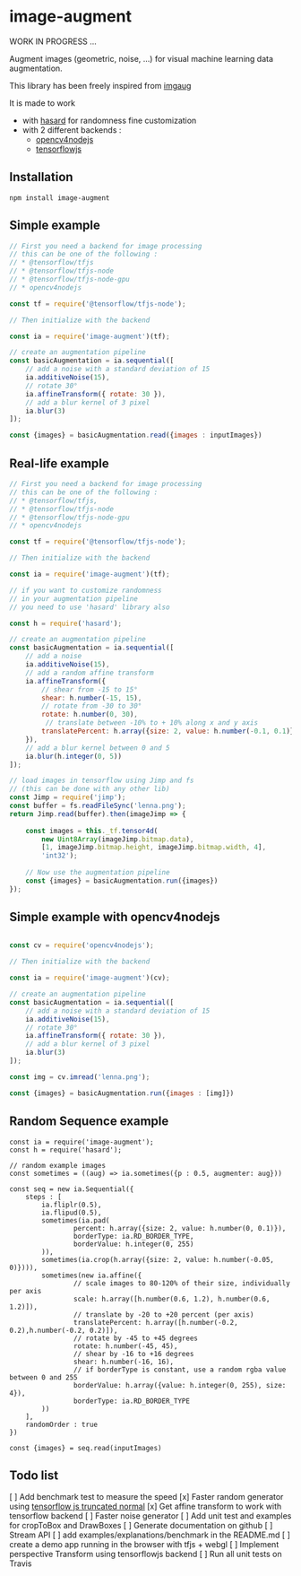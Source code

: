 # image-augment

WORK IN PROGRESS ...

Augment images (geometric, noise, ...) for visual machine learning data augmentation.

This library has been freely inspired from [imgaug](https://github.com/aleju/imgaug)

It is made to work 
* with [hasard](https://www.npmjs.com/package/hasard) for randomness fine customization
* with 2 different backends :
  * [opencv4nodejs](https://github.com/justadudewhohacks/opencv4nodejs)
  * [tensorflowjs](https://github.com/tensorflow/tfjs)

## Installation

```
npm install image-augment
```
## Simple example

```javascript
// First you need a backend for image processing
// this can be one of the following : 
// * @tensorflow/tfjs 
// * @tensorflow/tfjs-node
// * @tensorflow/tfjs-node-gpu
// * opencv4nodejs

const tf = require('@tensorflow/tfjs-node');

// Then initialize with the backend

const ia = require('image-augment')(tf);

// create an augmentation pipeline
const basicAugmentation = ia.sequential([
	// add a noise with a standard deviation of 15
	ia.additiveNoise(15),
	// rotate 30°
	ia.affineTransform({ rotate: 30 }),
	// add a blur kernel of 3 pixel
	ia.blur(3)
]);

const {images} = basicAugmentation.read({images : inputImages})
```

## Real-life example

```javascript
// First you need a backend for image processing
// this can be one of the following : 
// * @tensorflow/tfjs, 
// * @tensorflow/tfjs-node
// * @tensorflow/tfjs-node-gpu
// * opencv4nodejs

const tf = require('@tensorflow/tfjs-node');

// Then initialize with the backend

const ia = require('image-augment')(tf);

// if you want to customize randomness 
// in your augmentation pipeline
// you need to use 'hasard' library also

const h = require('hasard');

// create an augmentation pipeline
const basicAugmentation = ia.sequential([
	// add a noise
	ia.additiveNoise(15),
	// add a random affine transform
	ia.affineTransform({
		// shear from -15 to 15°
		shear: h.number(-15, 15), 
		// rotate from -30 to 30°
		rotate: h.number(0, 30), 
		 // translate between -10% to + 10% along x and y axis
		translatePercent: h.array({size: 2, value: h.number(-0.1, 0.1)}),
	}),
	// add a blur kernel between 0 and 5
	ia.blur(h.integer(0, 5))
]);

// load images in tensorflow using Jimp and fs 
// (this can be done with any other lib)
const Jimp = require('jimp');
const buffer = fs.readFileSync('lenna.png');
return Jimp.read(buffer).then(imageJimp => {
	
	const images = this._tf.tensor4d(
		new Uint8Array(imageJimp.bitmap.data), 
		[1, imageJimp.bitmap.height, imageJimp.bitmap.width, 4], 
		'int32');
	
	// Now use the augmentation pipeline
	const {images} = basicAugmentation.run({images})
});
```

## Simple example with opencv4nodejs

```javascript

const cv = require('opencv4nodejs');

// Then initialize with the backend

const ia = require('image-augment')(cv);

// create an augmentation pipeline
const basicAugmentation = ia.sequential([
	// add a noise with a standard deviation of 15
	ia.additiveNoise(15),
	// rotate 30°
	ia.affineTransform({ rotate: 30 }),
	// add a blur kernel of 3 pixel
	ia.blur(3)
]);

const img = cv.imread('lenna.png');

const {images} = basicAugmentation.run({images : [img]})
```

## Random Sequence example

```
const ia = require('image-augment');
const h = require('hasard');

// random example images
const sometimes = ((aug) => ia.sometimes({p : 0.5, augmenter: aug}))

const seq = new ia.Sequential({
	steps : [
		ia.fliplr(0.5),
		ia.flipud(0.5),
		sometimes(ia.pad(
				percent: h.array({size: 2, value: h.number(0, 0.1)}),
				borderType: ia.RD_BORDER_TYPE,
				borderValue: h.integer(0, 255)
		)),
		sometimes(ia.crop(h.array({size: 2, value: h.number(-0.05, 0)}))),
		sometimes(new ia.affine({
				// scale images to 80-120% of their size, individually per axis
				scale: h.array([h.number(0.6, 1.2), h.number(0.6, 1.2)]),
				// translate by -20 to +20 percent (per axis)
				translatePercent: h.array([h.number(-0.2, 0.2),h.number(-0.2, 0.2)]), 
				// rotate by -45 to +45 degrees
				rotate: h.number(-45, 45), 
				// shear by -16 to +16 degrees
				shear: h.number(-16, 16), 
				// if borderType is constant, use a random rgba value between 0 and 255
				borderValue: h.array({value: h.integer(0, 255), size: 4}), 
				borderType: ia.RD_BORDER_TYPE
		))
	],
	randomOrder : true
})

const {images} = seq.read(inputImages)
```


## Todo list

[ ] Add benchmark test to measure the speed
[x] Faster random generator using [tensorflow js truncated normal](https://js.tensorflow.org/api/1.0.0/#truncatedNormal)
[x] Get affine transform to work with tensorflow backend
[ ] Faster noise generator
[ ] Add unit test and examples for cropToBox and DrawBoxes
[ ] Generate documentation on github
[ ] Stream API
[ ] add examples/explanations/benchmark in the README.md
[ ] create a demo app running in the browser with tfjs + webgl
[ ] Implement perspective Transform using tensorflowjs backend
[ ] Run all unit tests on Travis